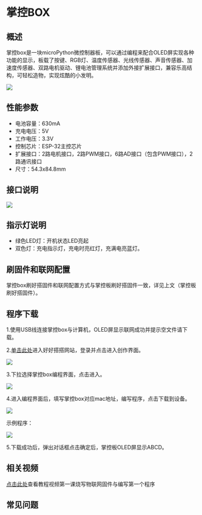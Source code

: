 # 掌控BOX

## 概述

掌控box是一块microPython微控制器板，可以通过编程来配合OLED屏实现各种功能的显示，板载了按键、RGB灯、温度传感器、光线传感器、声音传感器、加速度传感器、双路电机驱动、锂电池管理系统并添加外接扩展接口，兼容乐高结构，可轻松造物，实现炫酷的小发明。

![](../.gitbook/assets/zhangkongbox-1.png)

## 性能参数

* 电池容量：630mA
* 充电电压：5V
* 工作电压：3.3V
* 控制芯片：ESP-32主控芯片
* 扩展接口：2路电机接口，2路PWM接口，6路AD接口（包含PWM接口），2路通讯接口
* 尺寸：54.3x84.8mm

## 接口说明

![](../.gitbook/assets/zhangkongbox-2.png)

## 指示灯说明

* 绿色LED灯：开机状态LED亮起
* 双色灯：充电指示灯，充电时亮红灯，充满电亮蓝灯。

## 刷固件和联网配置

掌控box刷好搭固件和联网配置方式与掌控板刷好搭固件一致，详见上文（掌控板刷好搭固件）。

## 程序下载

1.使用USB线连接掌控box与计算机，OLED屏显示联网成功并提示空文件请下载。

2.[单击此处](http://www.haohaodada.com)进入好好搭搭网站，登录并点击进入创作界面。

![](../.gitbook/assets/haodabit-4.png)

3.下拉选择掌控box编程界面，点击进入。

![](../.gitbook/assets/zhangkongbox-3.png)

4.进入编程界面后，填写掌控box对应mac地址，编写程序，点击下载到设备。

![](../.gitbook/assets/zhangkongbox-4.png)

示例程序：

![](../.gitbook/assets/zhangkongbox-5.png)

5.下载成功后，弹出对话框点击确定后，掌控板OLED屏显示ABCD。

## 相关视频

[点击此处](http://haohaodada.com/video/zk01.php)查看教程视频第一课烧写物联网固件与编写第一个程序

## 常见问题